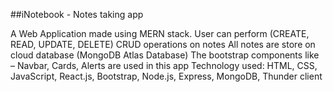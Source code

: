 
##iNotebook - Notes taking app
 
A Web Application made using MERN stack. User can perform (CREATE, READ, UPDATE, DELETE) CRUD operations on notes
 All notes are store on cloud database (MongoDB Atlas Database) 
 The bootstrap components like – Navbar, Cards, Alerts are used in this app
 Technology used: HTML, CSS, JavaScript, React.js, Bootstrap, Node.js, Express, MongoDB, Thunder client